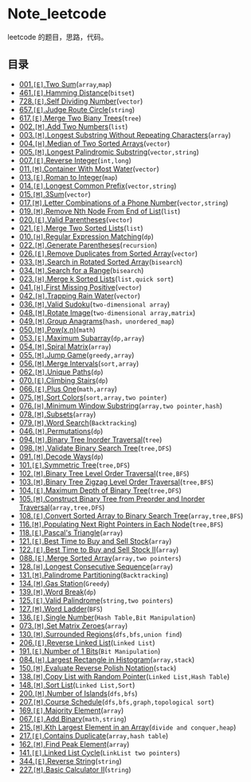 # Note_leetcode

leetcode 的题目，思路，代码。

## 目录

 - [001.`[E]`.Two Sum](notes/001.md)(`array`,`map`)
 - [461.`[E]`.Hamming Distance](notes/461.md)(`bitset`)
 - [728.`[E]`.Self Dividing Number](notes/728.md)(`vector`)
 - [657.`[E]`.Judge Route Circle](notes/657.md)(`string`)
 - [617.`[E]`.Merge Two Biany Trees](notes/617.md)(`tree`)
 - [002.`[M]`.Add Two Numbers](notes/002.md)(`list`)
 - [003.`[M]`.Longest Substring Without Repeating Characters](notes/003.md)(`array`)
 - [004.`[H]`.Median of Two Sorted Arrays](notes/004.md)(`vector`)
 - [005.`[M]`.Longest Palindromic Substring](notes/005.md)(`vector,string`)
 - [007.`[E]`.Reverse Integer](notes/007.md)(`int,long`)
 - [011.`[M]`.Container With Most Water](notes/011.md)(`vector`)
 - [013.`[E]`.Roman to Integer](notes/013.md)(`map`)
 - [014.`[E]`.Longest Common Prefix](notes/014.md)(`vector,string`)
 - [015.`[M]`.3Sum](notes/015.md)(`vector`)
 - [017.`[M]`.Letter Combinations of a Phone Number](notes/017.md)(`vector,string`)
 - [019.`[M]`.Remove Nth Node From End of List](notes/019.md)(`list`)
 - [020.`[E]`.Valid Parentheses](notes/020.md)(`vector`)
 - [021.`[E]`.Merge Two Sorted Lists](notes/021.md)(`list`)
 - [010.`[H]`.Regular Expression Matching](notes/010.md)(`dp`)
 - [022.`[M]`.Generate Parentheses](notes/022.md)(`recursion`)
 - [026.`[E]`.Remove Duplicates from Sorted Array](notes/026.md)(`vector`)
 - [033.`[M]`.Search in Rotated Sorted Array](notes/033.md)(`bisearch`)
 - [034.`[M]`.Search for a Range](notes/034.md)(`bisearch`)
 - [023.`[H]`.Merge k Sorted Lists](notes/023.md)(`list,quick sort`)
 - [041.`[H]`.First Missing Positive](notes/041.md)(`vector`)
 - [042.`[H]`.Trapping Rain Water](notes/042.md)(`vector`)
 - [036.`[M]`.Valid Sudoku](notes/036.md)(`two-dimensional array`)
 - [048.`[M]`.Rotate Image](notes/048.md)(`two-dimensional array,matrix`)
 - [049.`[M]`.Group Anagrams](notes/049.md)(`hash，unordered_map`)
 - [050.`[M]`.Pow(x,n)](notes/050.md)(`math`)
 - [053.`[E]`.Maximum Subarray](notes/053.md)(`dp,array`)
 - [054.`[M]`.Spiral Matrix](notes/054.md)(`array`)
 - [055.`[M]`.Jump Game](notes/055.md)(`greedy,array`)
 - [056.`[M]`.Merge Intervals](notes/056.md)(`sort,array`)
 - [062.`[M]`.Unique Paths](notes/062.md)(`dp`)
 - [070.`[E]`.Climbing Stairs](notes/070.md)(`dp`)
 - [066.`[E]`.Plus One](notes/066.md)(`math,array`)
 - [075.`[M]`.Sort Colors](notes/075.md)(`sort,array,two pointer`)
 - [076.`[H]`.Minimum Window Substring](notes/076.md)(`array,two pointer,hash`)
 - [078.`[M]`.Subsets](notes/078.md)(`array`)
 - [079.`[M]`.Word Search](notes/079.md)(`Backtracking`)
 - [046.`[M]`.Permutations](notes/046.md)(`dp`)
 - [094.`[M]`.Binary Tree Inorder Traversal](notes/094.md)(`tree`)
 - [098.`[M]`.Validate Binary Search Tree](notes/098.md)(`tree,DFS`)
 - [091.`[M]`.Decode Ways](notes/091.md)(`dp`)
 - [101.`[E]`.Symmetric Tree](notes/101.md)(`tree,DFS`)
 - [102.`[M]`.Binary Tree Level Order Traversal](notes/102.md)(`tree,BFS`)
 - [103.`[M]`.Binary Tree Zigzag Level Order Traversal](notes/103.md)(`tree,BFS`)
 - [104.`[E]`.Maximum Depth of Binary Tree](notes/104.md)(`tree,DFS`)
 - [105.`[M]`.Construct Binary Tree from Preorder and Inorder Traversal](notes/105.md)(`array,tree,DFS`)
 - [108.`[E]`.Convert Sorted Array to Binary Search Tree](notes/108.md)(`array,tree,BFS`)
 - [116.`[M]`.Populating Next Right Pointers in Each Node](notes/116.md)(`tree,BFS`)
 - [118.`[E]`.Pascal's Triangle](notes/118.md)(`array`)
 - [121.`[E]`.Best Time to Buy and Sell Stock](notes/121.md)(`array`)
 - [122.`[E]`.Best Time to Buy and Sell Stock II](notes/122.md)(`array`)
 - [088.`[E]`.Merge Sorted Array](notes/088.md)(`array,two pointers`)
 - [128.`[H]`.Longest Consecutive Sequence](notes/128.md)(`array`)
 - [131.`[M]`.Palindrome Partitioning](notes/131.md)(`Backtracking`)
 - [134.`[M]`.Gas Station](notes/134.md)(`Greedy`)
 - [139.`[M]`.Word Break](notes/139.md)(`dp`)
 - [125.`[E]`.Valid Palindrome](notes/125.md)(`string,two pointers`)
 - [127.`[M]`.Word Ladder](notes/127.md)(`BFS`)
 - [136.`[E]`.Single Number](notes/136.md)(`Hash Table,Bit Manipulation`)
 - [073.`[M]`.Set Matrix Zeroes](notes/073.md)(`array`)
 - [130.`[M]`.Surrounded Regions](notes/130.md)(`dfs,bfs,union find`)
 - [206.`[E]`.Reverse Linked List](notes/206.md)(`Linked List`)
 - [191.`[E]`.Number of 1 Bits](notes/191.md)(`Bit Manipulation`)
 - [084.`[H]`.Largest Rectangle in Histogram](notes/084.md)(`array,stack`)
 - [150.`[M]`.Evaluate Reverse Polish Notation](notes/150.md)(`stack`)
 - [138.`[M]`.Copy List with Random Pointer](notes/138.md)(`Linked List,Hash Table`)
 - [148.`[M]`.Sort List](notes/148.md)(`Linked List,Sort`)
 - [200.`[M]`.Number of Islands](notes/200.md)(`dfs,bfs`)
 - [207.`[M]`.Course Schedule](notes/207.md)(`dfs,bfs,graph,topological sort`)
 - [169.`[E]`.Majority Element](notes/169.md)(`array`)
 - [067.`[E]`.Add Binary](notes/067.md)(`math,string`)
 - [215.`[M]`.Kth Largest Element in an Array](notes/215.md)(`divide and conquer,heap`)
 - [217.`[E]`.Contains Duplicate](notes/217.md)(`array,hash table`)
 - [162.`[M]`.Find Peak Element](notes/162.md)(`array`)
 - [141.`[E]`.Linked List Cycle](notes/141.md)(`LinkList two pointers`)
 - [344.`[E]`.Reverse String](notes/344.md)(`string`)
 - [227.`[M]`.Basic Calculator II](notes/227.md)(`string`)
